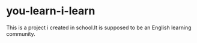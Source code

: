 you-learn-i-learn
=================

This is a project i created in school.It is supposed to be an English learning community.
